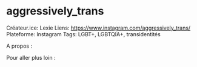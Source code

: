 # aggressively_trans

Créateur.ice: Lexie 
Liens: https://www.instagram.com/aggressively_trans/
Plateforme: Instagram
Tags: LGBT+, LGBTQIA+, transidentités

A propos :

Pour aller plus loin :